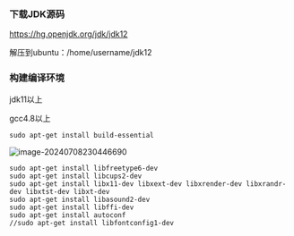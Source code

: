 ### 下载JDK源码

https://hg.openjdk.org/jdk/jdk12

解压到ubuntu：/home/username/jdk12

### 构建编译环境

jdk11以上

gcc4.8以上

`sudo apt-get install build-essential`

![image-20240708230446690](./images/image-20240708230446690.png)

```shell
sudo apt-get install libfreetype6-dev
sudo apt-get install libcups2-dev
sudo apt-get install libx11-dev libxext-dev libxrender-dev libxrandr-dev libxtst-dev libxt-dev
sudo apt-get install libasound2-dev
sudo apt-get install libffi-dev
sudo apt-get install autoconf
//sudo apt-get install libfontconfig1-dev
```

